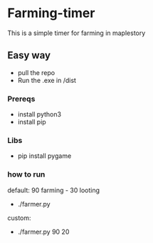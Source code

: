# Farming-timer
This is a simple timer for farming in maplestory

## Easy way ##
- pull the repo
- Run the .exe in /dist


### Prereqs ###
- install python3
- install pip

### Libs ###
- pip install pygame 

### how to run ###
default: 90 farming - 30 looting
- ./farmer.py                    

custom:
- ./farmer.py 90 20
